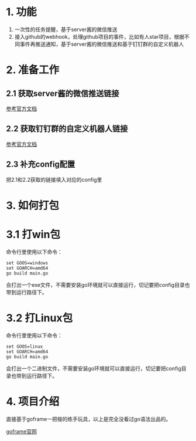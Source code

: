 # 1. 功能
1. 一次性的任务提醒，基于server酱的微信推送
2. 接入github的webhook，处理github项目的事件，比如有人star项目，根据不同事件再推送通知，基于server酱的微信推送和基于钉钉群的自定义机器人

# 2. 准备工作
## 2.1 获取server酱的微信推送链接
[参考官方文档](https://sc.ftqq.com/?c=wechat&a=bind)
## 2.2 获取钉钉群的自定义机器人链接
[参考官方文档](https://ding-doc.dingtalk.com/doc#/serverapi2/qf2nxq/26eaddd5)
## 2.3 补充config配置
把2.1和2.2获取的链接填入对应的config里

# 3. 如何打包
# 3.1 打win包
命令行里使用以下命令：

    set GOOS=windows
    set GOARCH=amd64
    go build main.go
会打出一个exe文件，不需要安装go环境就可以直接运行，切记要把config目录也带到运行路径下。
# 3.2 打Linux包
命令行里使用以下命令：

    set GOOS=linux
    set GOARCH=amd64
    go build main.go
会打出一个二进制文件，不需要安装go环境就可以直接运行，切记要把config目录也带到运行路径下。

# 4. 项目介绍
直接基于goframe一把梭的练手玩具，以上是完全没看过go语法出品的。

[goframe官网](https://goframe.org/index)

